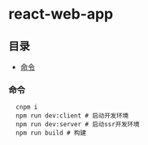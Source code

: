 # react-web-app

## 目录

* [命令](#命令)

### 命令

```git
  cnpm i
  npm run dev:client # 启动开发环境
  npm run dev:server # 启动ssr开发环境
  npm run build # 构建
```
